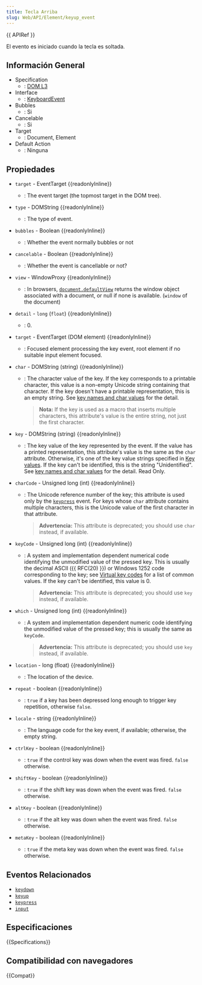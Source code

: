 ```yaml
---
title: Tecla Arriba
slug: Web/API/Element/keyup_event
---
```


{{ APIRef }}

El evento es iniciado cuando la tecla es soltada.

## Información General

- Specification
  - : [DOM L3](https://www.w3.org/TR/DOM-Level-3-Events/#event-type-keyup)
- Interface
  - : [KeyboardEvent](/es/docs/DOM/KeyboardEvent)
- Bubbles
  - : Si
- Cancelable
  - : Si
- Target
  - : Document, Element
- Default Action
  - : Ninguna

## Propiedades

- `target` - EventTarget {{readonlyInline}}
  - : The event target (the topmost target in the DOM tree).
- `type` - DOMString {{readonlyInline}}
  - : The type of event.
- `bubbles` - Boolean {{readonlyInline}}
  - : Whether the event normally bubbles or not
- `cancelable` - Boolean {{readonlyInline}}
  - : Whether the event is cancellable or not?
- `view` - WindowProxy {{readonlyInline}}
  - : In browsers, [`document.defaultView`](/es/docs/Web/API/Document/defaultView) returns the window object associated with a document, or null if none is available. (`window` of the document)
- `detail` - `long` (`float`) {{readonlyInline}}
  - : 0.
- `target` - EventTarget (DOM element) {{readonlyInline}}
  - : Focused element processing the key event, root element if no suitable input element focused.
- `char` - DOMString (string) {{readonlyInline}}

  - : The character value of the key. If the key corresponds to a printable character, this value is a non-empty Unicode string containing that character. If the key doesn't have a printable representation, this is an empty string. See [key names and char values](/es/docs/Web/API/KeyboardEvent#Key_names_and_Char_values) for the detail.

    > **Nota:** If the key is used as a macro that inserts multiple characters, this attribute's value is the entire string, not just the first character.

- `key` - DOMString (string) {{readonlyInline}}
  - : The key value of the key represented by the event. If the value has a printed representation, this attribute's value is the same as the `char` attribute. Otherwise, it's one of the key value strings specified in [Key values](#key_values). If the key can't be identified, this is the string "Unidentified". See [key names and char values](/es/docs/Web/API/KeyboardEvent#Key_names_and_Char_values) for the detail. Read Only.
- `charCode` - Unsigned long (int) {{readonlyInline}}

  - : The Unicode reference number of the key; this attribute is used only by the [`keypress`](/es/docs/Mozilla_event_reference/keypress) event. For keys whose `char` attribute contains multiple characters, this is the Unicode value of the first character in that attribute.

    > **Advertencia:** This attribute is deprecated; you should use `char` instead, if available.

- `keyCode` - Unsigned long (int) {{readonlyInline}}

  - : A system and implementation dependent numerical code identifying the unmodified value of the pressed key. This is usually the decimal ASCII ({{ RFC(20) }}) or Windows 1252 code corresponding to the key; see [Virtual key codes](#virtual_key_codes) for a list of common values. If the key can't be identified, this value is 0.

    > **Advertencia:** This attribute is deprecated; you should use `key` instead, if available.

- `which` - Unsigned long (int) {{readonlyInline}}

  - : A system and implementation dependent numeric code identifying the unmodified value of the pressed key; this is usually the same as `keyCode`.

    > **Advertencia:** This attribute is deprecated; you should use `key` instead, if available.

- `location` - long (float) {{readonlyInline}}
  - : The location of the device.
- `repeat` - boolean {{readonlyInline}}
  - : `true` if a key has been depressed long enough to trigger key repetition, otherwise `false`.
- `locale` - string {{readonlyInline}}
  - : The language code for the key event, if available; otherwise, the empty string.
- `ctrlKey` - boolean {{readonlyInline}}
  - : `true` if the control key was down when the event was fired. `false` otherwise.
- `shiftKey` - boolean {{readonlyInline}}
  - : `true` if the shift key was down when the event was fired. `false` otherwise.
- `altKey` - boolean {{readonlyInline}}
  - : `true` if the alt key was down when the event was fired. `false` otherwise.
- `metaKey` - boolean {{readonlyInline}}
  - : `true` if the meta key was down when the event was fired. `false` otherwise.

## Eventos Relacionados

- [`keydown`](/es/docs/Web/Reference/Events/keydown)
- [`keyup`](/es/docs/Web/Reference/Events/keyup)
- [`keypress`](/es/docs/Web/Reference/Events/keypress)
- [`input`](/es/docs/Web/Reference/Events/input)

## Especificaciones

{{Specifications}}

## Compatibilidad con navegadores

{{Compat}}
